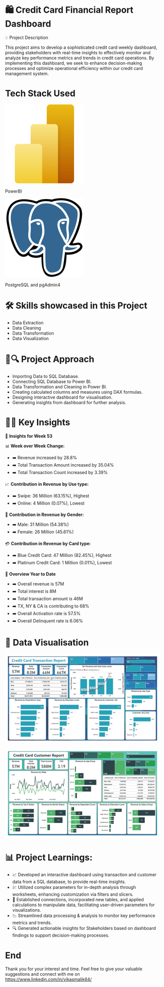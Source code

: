 # 🛍️ Credit Card Financial Report Dashboard

💡 Project Description

This project aims to develop a sophisticated credit card weekly dashboard, providing stakeholders with real-time insights to effectively monitor and analyze key performance metrics and trends in credit card operations. By implementing this dashboard, we seek to enhance decision-making processes and optimize operational efficiency within our credit card management system.

# Tech Stack Used

![PowerBI](https://github.com/VikasMalik64/Images/blob/7960f298e77adf6bade233462a06b4b5e3aeaa53/Credit%20Card%20Financial%20Report/New_Power_BI_Logo.svg%20(1).png)

PowerBI

![postgresql](https://github.com/VikasMalik64/Images/blob/6d3c58b28c9ace3846d807cd4430cd275937be8c/Music%20Store%20SQL/postgresql-logo-svgrepo-com.png)

PostgreSQL and pgAdmin4

# 🛠️ Skills showcased in this Project

- Data Extraction
- Data Cleaning
- Data Transformation
- Data Visualization


# 📅🔍 Project Approach

- Importing Data to SQL Database.
- Connecting SQL Database to Power BI.
- Data Transformation and Cleaning in Power BI.
- Creating calculated columns and measures using DAX formulas.
- Designing interactive dashboard for visualisation.
- Generating insights from dashboard for further analysis.

# 🧠💡 Key Insights

🎌 **Insights for Week 53**

📊 **Week over Week Change:**
   - ➡️ Revenue increased by 28.8%
   - ➡️ Total Transaction Amount increased by 35.04%
   - ➡️ Total Transaction Count increased by 3.39%

📈 **Contribution in Revenue by Use type:**
   - ➡️ Swipe: 36 Million (63.15%), Highest
   - ➡️ Online: 4 Million (0.07%), Lowest

👫 **Contribution in Revenue by Gender:**
   - ➡️ Male: 31 Million (54.38%)
   - ➡️ Female: 26 Million (45.61%)

💳 **Contribution in Revenue by Card type:**
   - ➡️ Blue Credit Card: 47 Million (82.45%), Highest
   - ➡️ Platinum Credit Card: 1 Million (0.01%), Lowest

📆 **Overview Year to Date**
   - ➡️ Overall revenue is 57M
   - ➡️ Total interest is 8M
   - ➡️ Total transaction amount is 46M
   - ➡️ TX, NY & CA is contributing to 68%
   - ➡️ Overall Activation rate is 57.5%
   - ➡️ Overall Delinquent rate is 6.06%

# 📸 Data Visualisation

![Credit_Card_Transaction_Report_Dashboard](https://github.com/VikasMalik64/Images/blob/8e89556ac85053127d8b43257f3be65f837781f6/Credit%20Card%20Financial%20Report/1715171970232-05ef03fb-fe30-46bc-9b92-7c57b4be9f31_1.jpg)

![Credit_Card_Customer_Report_Dashboard](https://github.com/VikasMalik64/Images/blob/8e89556ac85053127d8b43257f3be65f837781f6/Credit%20Card%20Financial%20Report/1715171870631-bba79085-838a-40ae-b872-0d646aada0be_1.jpg)

# 📊 **Project Learnings:**
- 📈 Developed an interactive dashboard using transaction and customer data from a SQL database, to provide real-time insights.
- 💹 Utilized complex parameters for in-depth analysis through worksheets, enhancing customization via filters and slicers.
- 🔄 Established connections, incorporated new tables, and applied calculations to manipulate data, facilitating user-driven parameters for visualizations.
- 📉 Streamlined data processing & analysis to monitor key performance metrics and trends.
- 🔍 Generated actionable insights for Stakeholders based on dashboard findings to support decision-making processes.

# End
Thank you for your interest and time. Feel free to give your valuable suggestions and connect with me on https://www.linkedin.com/in/vikasmalik64/


